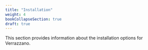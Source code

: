 ```yaml
---
title: "Installation"
weight: 4
bookCollapseSection: true
draft: true
---
```


This section provides information about the installation options for Verrazzano.


